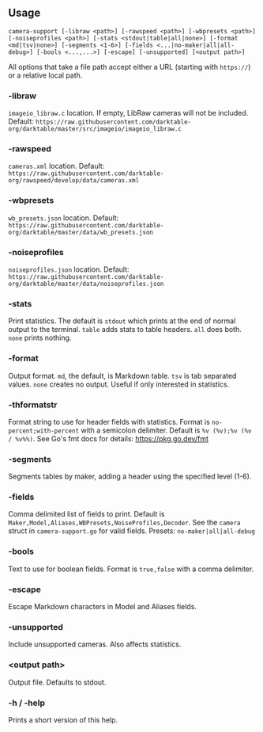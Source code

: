 ## Usage

`camera-support [-libraw <path>] [-rawspeed <path>] [-wbpresets <path>] [-noiseprofiles <path>] [-stats <stdout|table|all|none>] [-format <md|tsv|none>] [-segments <1-6>] [-fields <...|no-maker|all|all-debug>] [-bools <...,...>] [-escape] [-unsupported] [<output path>]`

All options that take a file path accept either a URL (starting with `https://`) or a relative local path.

### -libraw

`imageio_libraw.c` location. If empty, LibRaw cameras will not be included.
Default: `https://raw.githubusercontent.com/darktable-org/darktable/master/src/imageio/imageio_libraw.c`

### -rawspeed

`cameras.xml` location.
Default: `https://raw.githubusercontent.com/darktable-org/rawspeed/develop/data/cameras.xml`

### -wbpresets

`wb_presets.json` location.
Default: `https://raw.githubusercontent.com/darktable-org/darktable/master/data/wb_presets.json`

### -noiseprofiles

`noiseprofiles.json` location.
Default: `https://raw.githubusercontent.com/darktable-org/darktable/master/data/noiseprofiles.json`

### -stats

Print statistics.
The default is `stdout` which prints at the end of normal output to the terminal.
`table` adds stats to table headers.
`all` does both.
`none` prints nothing.

### -format

Output format.
`md`, the default, is Markdown table.
`tsv` is tab separated values.
`none` creates no output. Useful if only interested in statistics.

### -thformatstr

Format string to use for header fields with statistics. Format is `no-percent;with-percent` with a semicolon delimiter. Default is `%v (%v);%v (%v / %v%%)`.
See Go's fmt docs for details: https://pkg.go.dev/fmt

### -segments

Segments tables by maker, adding a header using the specified level (1-6).

### -fields

Comma delimited list of fields to print. Default is `Maker,Model,Aliases,WBPresets,NoiseProfiles,Decoder`.
See the `camera` struct in `camera-support.go` for valid fields.
Presets: `no-maker|all|all-debug`

### -bools

Text to use for boolean fields. Format is `true,false` with a comma delimiter.

### -escape

Escape Markdown characters in Model and Aliases fields.

### -unsupported

Include unsupported cameras. Also affects statistics.

### \<output path\>

Output file. Defaults to stdout.

### -h / -help

Prints a short version of this help.
